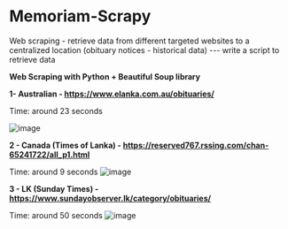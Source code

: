 # Memoriam-Scrapy

Web scraping - retrieve data from different targeted websites to a centralized location
(obituary notices - historical data) --- write a script to retrieve data

**Web Scraping with Python + Beautiful Soup library**    

**1-	Australian - https://www.elanka.com.au/obituaries/**    

Time:  around 23 seconds

![image](https://github.com/user-attachments/assets/4163a582-c6ef-4982-b41b-4ce152910c75)

**2 - Canada (Times of Lanka) - https://reserved767.rssing.com/chan-65241722/all_p1.html**

Time:  around 9 seconds
![image](https://github.com/user-attachments/assets/a5a6d899-4a84-45c3-bc06-e9f7c15f1787)

**3 - LK (Sunday Times) - https://www.sundayobserver.lk/category/obituaries/**

Time:  around 50 seconds
![image](https://github.com/user-attachments/assets/43d4d6ea-969e-48f8-9a6d-05832b9c90f3)
